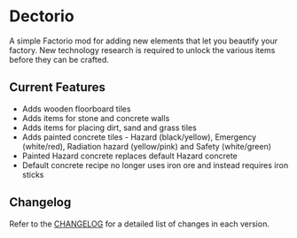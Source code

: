 # Dectorio

A simple Factorio mod for adding new elements that let you beautify your factory. New technology research is required to unlock the various items before they can be crafted.

## Current Features

* Adds wooden floorboard tiles
* Adds items for stone and concrete walls
* Adds items for placing dirt, sand and grass tiles
* Adds painted concrete tiles - Hazard (black/yellow), Emergency (white/red), Radiation hazard (yellow/pink) and Safety (white/green)
* Painted Hazard concrete replaces default Hazard concrete
* Default concrete recipe no longer uses iron ore and instead requires iron sticks

## Changelog

Refer to the [CHANGELOG](CHANGELOG.md) for a detailed list of changes in each version.